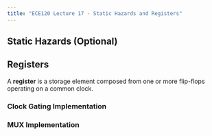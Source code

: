 ```yaml
---
title: "ECE120 Lecture 17 - Static Hazards and Registers"
---
```

## Static Hazards (Optional)


## Registers
A **register** is a storage element composed from one or more flip-flops operating on a common clock.

### Clock Gating Implementation


### MUX Implementation
